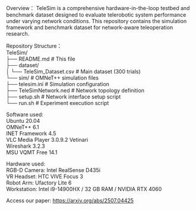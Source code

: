 Overview：
TeleSim is a comprehensive hardware-in-the-loop testbed and benchmark dataset designed to evaluate telerobotic system performance under varying network conditions. This repository contains the simulation framework and benchmark dataset for network-aware teleoperation research.<br>

Repository Structure：<br>
TeleSim/<br>
├── README.md                 # This file <br>
├── dataset/<br>
│   └── TeleSim_Dataset.csv  # Main dataset (300 trials)<br>
└── sim/                     # OMNeT++ simulation files<br>
    ├── telesim.ini          # Simulation configuration<br>
    ├── TeleSimNetwork.ned   # Network topology definition<br>
    ├── setup.sh             # Network interface setup script<br>
    └── run.sh               # Experiment execution script<br>

Software used:<br>
Ubuntu 20.04<br>
OMNeT++ 6.1 <br>
INET Framework 4.5 <br>
VLC Media Player 3.0.9.2 Vetinari<br>
Wireshark 3.2.3<br>
MSU VQMT Free 14.1<br>


Hardware used:<br>
RGB-D Camera: Intel RealSense D435i<br>
VR Headset: HTC VIVE Focus 3<br>
Robot Arm: Ufactory Lite 6<br>
Workstation: Intel i9-14900HX / 32 GB RAM / NVIDIA RTX 4060<br>

Access our paper:
https://arxiv.org/abs/2507.04425 
